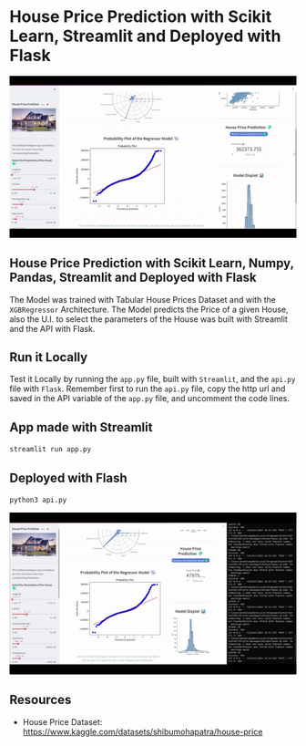 # House Price Prediction with Scikit Learn, Streamlit and Deployed with Flask

![](./assets/prev-1.gif)

## House Price Prediction with Scikit Learn, Numpy, Pandas, Streamlit and Deployed with Flask 

The Model was trained with Tabular House Prices Dataset and with the `XGBRegressor` Architecture. The Model predicts the Price of a given House, also the U.I. to select the parameters of the House was built with Streamlit and the API with Flask. 

## Run it Locally

Test it Locally by running the `app.py` file, built with `Streamlit`, and the `api.py` file with `Flask`. Remember first to run the `api.py` file, copy the http url and saved in the API variable of the `app.py` file, and uncomment the code lines.

## App made with Streamlit
```sh
streamlit run app.py
```

## Deployed with Flash
```sh
python3 api.py
```

![](./assets/prev-2.gif)

## Resources
- House Price Dataset: https://www.kaggle.com/datasets/shibumohapatra/house-price

